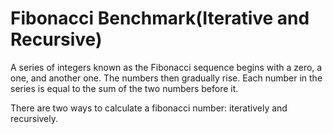 # Fibonacci Benchmark(Iterative and Recursive)

A series of integers known as the Fibonacci sequence begins with a zero, a one, and another one. The numbers then gradually rise. Each number in the series is equal to the sum of the two numbers before it.

There are two ways to calculate a fibonacci number: iteratively and recursively.
